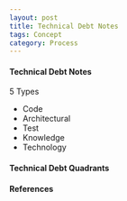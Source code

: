```yaml
---
layout: post
title: Technical Debt Notes
tags: Concept
category: Process
---
```

#### Technical Debt Notes ####

5 Types
- Code
- Architectural
- Test
- Knowledge
- Technology

#### Technical Debt Quadrants ####

#### References ####
